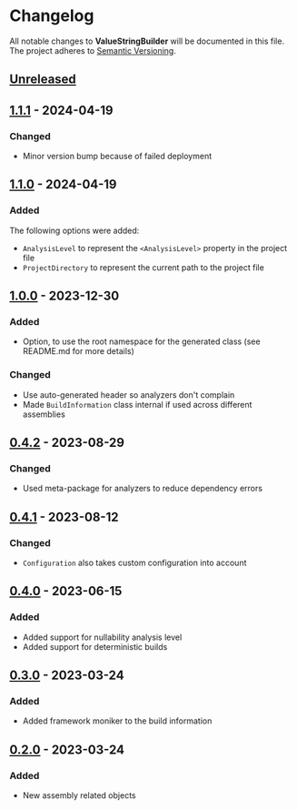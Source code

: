 # Changelog

All notable changes to **ValueStringBuilder** will be documented in this file. The project adheres to [Semantic Versioning](https://semver.org/spec/v2.0.0.html).

<!-- The format is based on [Keep a Changelog](https://keepachangelog.com/en/1.0.0/) -->

## [Unreleased]

## [1.1.1] - 2024-04-19

### Changed

- Minor version bump because of failed deployment

## [1.1.0] - 2024-04-19

### Added

The following options were added:

- `AnalysisLevel` to represent the `<AnalysisLevel>` property in the project file
- `ProjectDirectory` to represent the current path to the project file

## [1.0.0] - 2023-12-30

### Added

- Option, to use the root namespace for the generated class (see README.md for more details)

### Changed

- Use auto-generated header so analyzers don't complain
- Made `BuildInformation` class internal if used across different assemblies

## [0.4.2] - 2023-08-29

### Changed

- Used meta-package for analyzers to reduce dependency errors

## [0.4.1] - 2023-08-12

### Changed

- `Configuration` also takes custom configuration into account

## [0.4.0] - 2023-06-15

### Added

- Added support for nullability analysis level
- Added support for deterministic builds

## [0.3.0] - 2023-03-24

### Added

- Added framework moniker to the build information

## [0.2.0] - 2023-03-24

### Added

- New assembly related objects

[unreleased]: https://github.com/linkdotnet/BuildInformation/compare/1.1.1...HEAD
[1.1.1]: https://github.com/linkdotnet/BuildInformation/compare/1.1.0...1.1.1
[1.1.0]: https://github.com/linkdotnet/BuildInformation/compare/1.0.0...1.1.0
[1.0.0]: https://github.com/linkdotnet/BuildInformation/compare/0.4.2...1.0.0
[0.4.2]: https://github.com/linkdotnet/BuildInformation/compare/0.4.1...0.4.2
[0.4.1]: https://github.com/linkdotnet/BuildInformation/compare/0.4.0...0.4.1
[0.4.0]: https://github.com/linkdotnet/BuildInformation/compare/0.3.0...0.4.0
[0.3.0]: https://github.com/linkdotnet/BuildInformation/compare/0.2.0...0.3.0
[0.2.0]: https://github.com/linkdotnet/BuildInformation/compare/9866bfb38171ce0b36aae085d07d15f6e2bc6ff3...0.2.0
